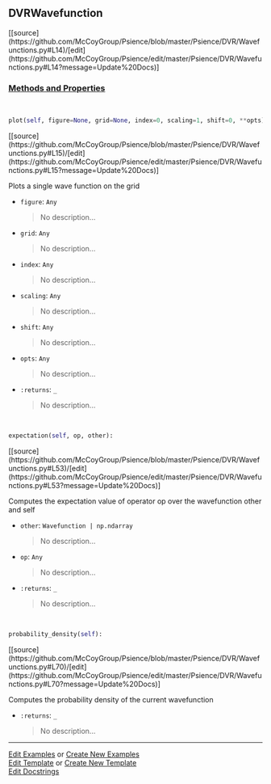 ## <a id="Psience.DVR.Wavefunctions.DVRWavefunction">DVRWavefunction</a> 
<div class="docs-source-link" markdown="1">
[[source](https://github.com/McCoyGroup/Psience/blob/master/Psience/DVR/Wavefunctions.py#L14)/[edit](https://github.com/McCoyGroup/Psience/edit/master/Psience/DVR/Wavefunctions.py#L14?message=Update%20Docs)]
</div>



<div class="collapsible-section">
 <div class="collapsible-section collapsible-section-header" markdown="1">
 
### <a class="collapse-link" data-toggle="collapse" href="#methods">Methods and Properties</a> <a class="float-right" data-toggle="collapse" href="#methods"><i class="fa fa-chevron-down"></i></a>

 </div>
 <div class="collapsible-section collapsible-section-body collapse" id="methods" markdown="1">

<a id="Psience.DVR.Wavefunctions.DVRWavefunction.plot" class="docs-object-method">&nbsp;</a> 
```python
plot(self, figure=None, grid=None, index=0, scaling=1, shift=0, **opts): 
```
<div class="docs-source-link" markdown="1">
[[source](https://github.com/McCoyGroup/Psience/blob/master/Psience/DVR/Wavefunctions.py#L15)/[edit](https://github.com/McCoyGroup/Psience/edit/master/Psience/DVR/Wavefunctions.py#L15?message=Update%20Docs)]
</div>

Plots a single wave function on the grid
- `figure`: `Any`
    >No description...
- `grid`: `Any`
    >No description...
- `index`: `Any`
    >No description...
- `scaling`: `Any`
    >No description...
- `shift`: `Any`
    >No description...
- `opts`: `Any`
    >No description...
- `:returns`: `_`
    >No description...

<a id="Psience.DVR.Wavefunctions.DVRWavefunction.expectation" class="docs-object-method">&nbsp;</a> 
```python
expectation(self, op, other): 
```
<div class="docs-source-link" markdown="1">
[[source](https://github.com/McCoyGroup/Psience/blob/master/Psience/DVR/Wavefunctions.py#L53)/[edit](https://github.com/McCoyGroup/Psience/edit/master/Psience/DVR/Wavefunctions.py#L53?message=Update%20Docs)]
</div>

Computes the expectation value of operator op over the wavefunction other and self
- `other`: `Wavefunction | np.ndarray`
    >No description...
- `op`: `Any`
    >No description...
- `:returns`: `_`
    >No description...

<a id="Psience.DVR.Wavefunctions.DVRWavefunction.probability_density" class="docs-object-method">&nbsp;</a> 
```python
probability_density(self): 
```
<div class="docs-source-link" markdown="1">
[[source](https://github.com/McCoyGroup/Psience/blob/master/Psience/DVR/Wavefunctions.py#L70)/[edit](https://github.com/McCoyGroup/Psience/edit/master/Psience/DVR/Wavefunctions.py#L70?message=Update%20Docs)]
</div>

Computes the probability density of the current wavefunction
- `:returns`: `_`
    >No description...

 </div>
</div>




___

[Edit Examples](https://github.com/McCoyGroup/Psience/edit/gh-pages/ci/examples/Psience/DVR/Wavefunctions/DVRWavefunction.md) or 
[Create New Examples](https://github.com/McCoyGroup/Psience/new/gh-pages/?filename=ci/examples/Psience/DVR/Wavefunctions/DVRWavefunction.md) <br/>
[Edit Template](https://github.com/McCoyGroup/Psience/edit/gh-pages/ci/docs/Psience/DVR/Wavefunctions/DVRWavefunction.md) or 
[Create New Template](https://github.com/McCoyGroup/Psience/new/gh-pages/?filename=ci/docs/templates/Psience/DVR/Wavefunctions/DVRWavefunction.md) <br/>
[Edit Docstrings](https://github.com/McCoyGroup/Psience/edit/master/Psience/DVR/Wavefunctions.py#L14?message=Update%20Docs)